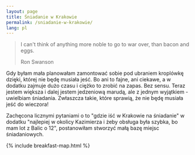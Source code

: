 ```yaml
---
layout: page
title: Śniadanie w Krakowie
permalink: /sniadanie-w-krakowie/
lang: pl
---
```


> I can't think of anything more noble to go to war over, than bacon and eggs.
>
> Ron Swanson 

Gdy byłam mała planowałam zamontować sobie pod ubraniem kroplówkę dzięki, której nie będę musiała jeść.
Bo ani to fajne, ani ciekawe, a w dodatku zajmuje dużo czasu i ciężko to zrobić na zapas. Bez sensu.
Teraz jestem większa i dalej jestem jedzeniową marudą, ale z jednym wyjątkiem - uwielbiam śniadania. Zwłaszcza takie, które
sprawią, że nie będę musiała jeść do wieczora! 

Zachęcona licznymi pytaniami o to "gdzie iść w Krakowie na śniadanie" w dodatku "najlepiej w okolicy Kazimierza i żeby obsługa była
 szybka, bo mam lot z Balic o 12", postanowiłam stworzyć małą bazę miejsc śniadaniowych.


{% include breakfast-map.html %}
